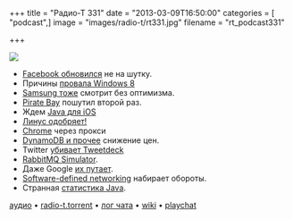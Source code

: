 +++
title = "Радио-Т 331"
date = "2013-03-09T16:50:00"
categories = [ "podcast",]
image = "images/radio-t/rt331.jpg"
filename = "rt_podcast331"

+++

![](https://radio-t.com/images/radio-t/rt331.jpg)

* [Facebook обновился](http://www.bbc.co.uk/news/technology-21698765) не на шутку.
* Причины [провала Windows 8](http://www.zdnet.com/five-reasons-why-windows-8-has-failed-7000012104/)
* [Samsung тоже](http://allthingsd.com/20130308/windows-8-no-better-than-vista-says-samsung-exec/) смотрит без оптимизма.
* [Pirate Bay](http://arstechnica.com/tech-policy/2013/03/fake-headline-of-the-day-the-pirate-bay-moves-to-north-korea/) пошутил второй раз.
* Ждем [Java для iOS](http://www.javaworld.com/javaworld/jw-03-2013/130305-gosling-sees-potential-for-java-ios-in-static-jni.html)
* [Линус одобряет!](http://www.theregister.co.uk/2013/03/05/torvalds_may_adopt_google_chromebook/)
* [Chrome](http://news.cnet.com/8301-1023_3-57572977-93/chrome-for-android-gets-server-accelerated-browsing/) через прокси
* [DynamoDB и прочее](http://www.allthingsdistributed.com/2013/03/dynamodb-one-year-later.html) снижение цен.
* Twitter [убивает Tweetdeck](http://readwrite.com/2013/03/04/twitter-kills-off-tweetdeck-may-2013)
* [RabbitMQ Simulator](http://blogs.vmware.com/vfabric/2013/03/introducing-the-rabbitmq-simulator-video-open-source-bits.html).
* Даже Google [их путает](http://thenextweb.com/shareables/2013/03/02/even-google-cant-remember-that-the-samsung-chromebook-isnt-a-macbook-air/).
* [Software-defined networking](http://www.zdnet.com/software-defined-networking-virtualizations-last-mile-7000012181/) набирает обороты.
* Странная [статистика Java](http://plumbr.eu/blog/most-popular-java-environments).

[аудио](https://cdn.radio-t.com/rt_podcast331.mp3) • [radio-t.torrent](https://cdn.radio-t.com/torrents/rt_podcast331.mp3.torrent) • [лог чата](http://chat.radio-t.com/logs/radio-t-331.html) • [wiki](http://wiki.radio-t.com/%D0%92%D1%8B%D0%BF%D1%83%D1%81%D0%BA_331) • [playchat](http://playchat.radio-t.com/?vol=331)<audio src="https://cdn.radio-t.com/rt_podcast331.mp3" preload="none"></audio>
